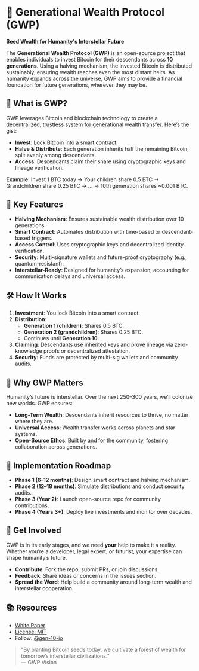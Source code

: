 # 🌌 Generational Wealth Protocol (GWP)  
**Seed Wealth for Humanity's Interstellar Future**

The **Generational Wealth Protocol (GWP)** is an open-source project that enables individuals to invest Bitcoin for their descendants across **10 generations**. Using a halving mechanism, the invested Bitcoin is distributed sustainably, ensuring wealth reaches even the most distant heirs. As humanity expands across the universe, GWP aims to provide a financial foundation for future generations, wherever they may be.

## 🚀 What is GWP?
GWP leverages Bitcoin and blockchain technology to create a decentralized, trustless system for generational wealth transfer. Here’s the gist:
- **Invest**: Lock Bitcoin into a smart contract.
- **Halve & Distribute**: Each generation inherits half the remaining Bitcoin, split evenly among descendants.
- **Access**: Descendants claim their share using cryptographic keys and lineage verification.

**Example**: Invest 1 BTC today → Your children share 0.5 BTC → Grandchildren share 0.25 BTC → ... → 10th generation shares ~0.001 BTC.

## 🔑 Key Features
- **Halving Mechanism**: Ensures sustainable wealth distribution over 10 generations.
- **Smart Contract**: Automates distribution with time-based or descendant-based triggers.
- **Access Control**: Uses cryptographic keys and decentralized identity verification.
- **Security**: Multi-signature wallets and future-proof cryptography (e.g., quantum-resistant).
- **Interstellar-Ready**: Designed for humanity’s expansion, accounting for communication delays and universal access.

## 🛠️ How It Works
1. **Investment**: You lock Bitcoin into a smart contract.
2. **Distribution**: 
   - **Generation 1 (children)**: Shares 0.5 BTC.
   - **Generation 2 (grandchildren)**: Shares 0.25 BTC.
   - Continues until **Generation 10**.
3. **Claiming**: Descendants use inherited keys and prove lineage via zero-knowledge proofs or decentralized attestation.
4. **Security**: Funds are protected by multi-sig wallets and community audits.

## 🌠 Why GWP Matters
Humanity’s future is interstellar. Over the next 250–300 years, we’ll colonize new worlds. GWP ensures:
- **Long-Term Wealth**: Descendants inherit resources to thrive, no matter where they are.
- **Universal Access**: Wealth transfer works across planets and star systems.
- **Open-Source Ethos**: Built by and for the community, fostering collaboration across generations.

## 📜 Implementation Roadmap
- **Phase 1 (6–12 months)**: Design smart contract and halving mechanism.
- **Phase 2 (12–18 months)**: Simulate distributions and conduct security audits.
- **Phase 3 (Year 2)**: Launch open-source repo for community contributions.
- **Phase 4 (Years 3+)**: Deploy live investments and monitor over decades.

## 🤝 Get Involved
GWP is in its early stages, and we need **your** help to make it a reality. Whether you’re a developer, legal expert, or futurist, your expertise can shape humanity’s future.
- **Contribute**: Fork the repo, submit PRs, or join discussions.
- **Feedback**: Share ideas or concerns in the issues section.
- **Spread the Word**: Help build a community around long-term wealth and interstellar cooperation.

## 📚 Resources
- [White Paper](/Docs/whitepaper.md) 
- [License: MIT](https://opensource.org/licenses/MIT)
- Follow: [@gen-10-io](https://github.com/gen-10-io)

> "By planting Bitcoin seeds today, we cultivate a forest of wealth for tomorrow’s interstellar civilizations."  
> — GWP Vision
